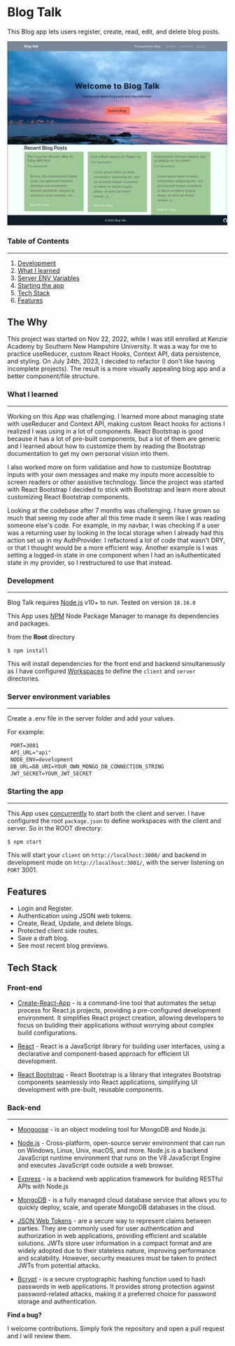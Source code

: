 # Blog Talk

This Blog app lets users register, create, read, edit, and delete blog posts.

![picture of the landing](/current-look.png)

### Table of Contents

---

1. [Development](#development)
2. [What I learned](#what-i-learned)
3. [Server ENV Variables](#server-environment-variables)
4. [Starting the app](#starting-the-app)
5. [Tech Stack](#tech-stack)
6. [Features](#features)

## The Why

This project was started on Nov 22, 2022, while I was still enrolled at Kenzie Academy by Southern New Hampshire University. It was a way for me to practice useReducer, custom React Hooks, Context API, data persistence, and styling. On July 24th, 2023, I decided to refactor (I don't like having incomplete projects). The result is a more visually appealing blog app and a better component/file structure.

### What I learned

---

Working on this App was challenging. I learned more about managing state with useReducer and Context API, making custom React hooks for actions I realized I was using in a lot of components. React Bootstrap is good because it has a lot of pre-built components, but a lot of them are generic and I learned about how to customize them by reading the Bootstrap documentation to get my own personal vision into them.

I also worked more on form validation and how to customize Bootstrap inputs with your own messages and make my inputs more accessible to screen readers or other assistive technology. Since the project was started with React Bootstrap I decided to stick with Bootstrap and learn more about customizing React Bootstrap components.

Looking at the codebase after 7 months was challenging. I have grown so much that seeing my code after all this time made it seem like I was reading someone else's code. For example, in my navbar, I was checking if a user was a returning user by looking in the local storage when I already had this action set up in my AuthProvider. I refactored a lot of code that wasn't DRY, or that I thought would be a more efficient way.
Another example is I was setting a logged-in state in one component when I had an isAuthenticated state in my provider, so I restructured to use that instead.

### Development

---

Blog Talk requires [Node.js](https://nodejs.org/) v10+ to run. Tested on version `18.16.0`

This App uses [NPM](https://www.npmjs.com/) Node Package Manager to manage its dependencies and packages.

from the **Root** directory

```
$ npm install
```

This will install dependencies for the front end and backend simultaneously as I have configured [Workspaces] to define the `client` and `server` directories.

### Server environment variables

---

Create a .env file in the server folder and add your values.

For example:

```
 PORT=3001
 API_URL="api"
 NODE_ENV=development
 DB_URL=DB_URI=YOUR_OWN_MONGO_DB_CONNECTION_STRING
 JWT_SECRET=YOUR_JWT_SECRET
```

### Starting the app

---

This App uses [concurrently] to start both the client and server. I have configured the root `package.json` to define workspaces with the client and server. So in the ROOT directory:

```
$ npm start
```

This will start your `client` on `http://localhost:3000/` and backend in development mode on `http://localhost:3001/`, with the server listening on `PORT` 3001.

## Features

- Login and Register.
- Authentication using JSON web tokens.
- Create, Read, Update, and delete blogs.
- Protected client side routes.
- Save a draft blog.
- See most recent blog previews.

## Tech Stack

### **Front-end**

- [Create-React-App] - is a command-line tool that automates the setup process for React.js projects, providing a pre-configured development environment. It simplifies React project creation, allowing developers to focus on building their applications without worrying about complex build configurations.

- [React] - React is a JavaScript library for building user interfaces, using a declarative and component-based approach for efficient UI development.

- [React Bootstrap] - React Bootstrap is a library that integrates Bootstrap components seamlessly into React applications, simplifying UI development with pre-built, reusable components.

### **Back-end**

---

- [Mongoose] - is an object modeling tool for MongoDB and Node.js.

- [Node.js] - Cross-platform, open-source server environment that can run on Windows, Linux, Unix, macOS, and more. Node.js is a backend JavaScript runtime environment that runs on the V8 JavaScript Engine and executes JavaScript code outside a web browser.

- [Express] - is a backend web application framework for building RESTful APIs with Node.js

- [MongoDB] - is a fully managed cloud database service that allows you to quickly deploy, scale, and operate MongoDB databases in the cloud.

- [JSON Web Tokens] - are a secure way to represent claims between parties. They are commonly used for user authentication and authorization in web applications, providing efficient and scalable solutions. JWTs store user information in a compact format and are widely adopted due to their stateless nature, improving performance and scalability. However, security measures must be taken to protect JWTs from potential attacks.

- [Bcrypt] - is a secure cryptographic hashing function used to hash passwords in web applications. It provides strong protection against password-related attacks, making it a preferred choice for password storage and authentication.

**Find a bug?**

I welcome contributions. Simply fork the repository and open a pull request and I will review them.

[tailwind css]: https://tailwindcss.com/docs/guides/vite
[Bcrypt]: https://www.npmjs.com/package/bcrypt
[create-react-app]: https://create-react-app.dev/
[mongoose]: https://mongoosejs.com/
[mongodb]: https://www.mongodb.com/atlas/database
[React Bootstrap]: https://react-bootstrap.netlify.app/
[node.js]: http://nodejs.org
[JSON Web Tokens]: https://jwt.io/
[express]: http://expressjs.com
[react]: https://react.dev/
[concurrently]: https://www.npmjs.com/package/concurrently
[http://54.90.137.205/]: http://54.90.137.205/
[Workspaces]: https://docs.npmjs.com/cli/v8/using-npm/workspaces

